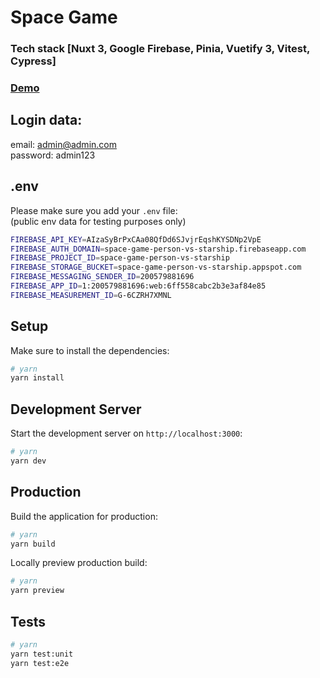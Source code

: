 # Space Game

### Tech stack [Nuxt 3, Google Firebase, Pinia, Vuetify 3, Vitest, Cypress]
### [Demo](https://space-game-person-vs-starship.web.app)

## Login data:

email: admin@admin.com </br>
password: admin123

## .env

Please make sure you add your `.env` file: </br>
(public env data for testing purposes only)

```bash
FIREBASE_API_KEY=AIzaSyBrPxCAa08QfDd6SJvjrEqshKYSDNp2VpE
FIREBASE_AUTH_DOMAIN=space-game-person-vs-starship.firebaseapp.com
FIREBASE_PROJECT_ID=space-game-person-vs-starship
FIREBASE_STORAGE_BUCKET=space-game-person-vs-starship.appspot.com
FIREBASE_MESSAGING_SENDER_ID=200579881696
FIREBASE_APP_ID=1:200579881696:web:6ff558cabc2b3e3af84e85
FIREBASE_MEASUREMENT_ID=G-6CZRH7XMNL
```

## Setup

Make sure to install the dependencies:

```bash
# yarn
yarn install
```

## Development Server

Start the development server on `http://localhost:3000`:

```bash
# yarn
yarn dev
```

## Production

Build the application for production:

```bash
# yarn
yarn build
```

Locally preview production build:

```bash
# yarn
yarn preview
```

## Tests

```bash
# yarn
yarn test:unit
yarn test:e2e
```

